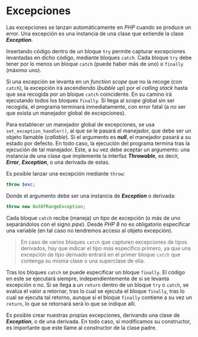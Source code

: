# Excepciones

Las excepciones se lanzan automáticamente en *PHP* cuando se produce un error. Una excepción es una instancia de una clase que extiende la clase ***Exception***.

Insertando código dentro de un bloque `try` permite capturar excepciones levantadas en dicho código, mediante bloques `catch`. Cada bloque `try` debe tener por lo menos un bloque `catch` (puede haber más de uno) o `finally` (máximo uno).

Si una excepción se levanta en un *function scope* que no la recoge (con `catch`), la excepción irá ascendiendo (*bubble up*) por el *calling stack* hasta que sea recogida por un bloque `catch` coincidente. En su camino irá ejecutando todos los bloques `finally`. Si llega al *scope* global sin ser recogida, el programa terminará inmediatamente, con error fatal (a no ser que exista un manejador global de excepciones).

Para establecer un manejador global de excepciones, se usa `set_exception_handler()`, al que se le pasará el manejador, que debe ser un objeto llamable (*callable*). Si el argumento es ***null***, el manejador pasará a su estado por defecto. En todo caso, la ejecución del programa termina tras la ejecución de tal manejador. Este, a su vez debe aceptar un argumento: una instancia de una clase que implemente la interfaz ***Throwable***, es decir, ***Error***, ***Exception***, o una derivada de estas.

Es posible lanzar una excepción mediante `throw`:

```php
throw $exc;
```

Donde el argumento debe ser una instancia de ***Exception*** o derivada:

```php
throw new OutOfRangeException;
```

Cada bloque `catch` recibe (maneja) un tipo de excepción (o más de uno separándolos con el signo *pipe*). Desde *PHP 8* no es obligatorio especificar una variable (en tal caso no tendremos acceso al objeto excepción).

> En caso de varios bloques `catch` que capturen excepciones de tipos derivados, hay que indicar el tipo más específico primero, ya que una excepción de tipo derivado entrará en el primer bloque `catch` que contenga su misma clase o una superclase de ella.

Tras los bloques `catch` se puede especificar un bloque `finally`. El código en este se ejecutará siempre, independientemente de si se levanta excepción o no. Si se llega a un `return` dentro de un bloque `try` o `catch`, se evalúa el valor a retornar, tras lo cual se ejecuta el bloque `finally`, tras lo cual se ejecuta tal retorno, aunque si el bloque `finally` contiene a su vez un `return`, lo que se retornará será lo que se indique allí.

Es posible crear nuestras propias excepciones, derivando una clase de ***Exception***, o de una derivada. En todo caso, si modificamos su constructor, es importante que este llame al constructor de la clase padre.
